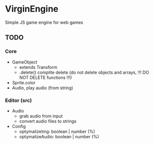 # VirginEngine

Simple JS game engine for web games

## TODO

### Core

- GameObject
  - extends Transform
  - .delete() complite delete (do not delete objects and arrays, !!! DO NOT DELETE functions !!!)
- Sprite.color
- Audio, play audio (from string)

### Editor (src)

- Audio
  - grab audio from input
  - convert audio files to strings
- Config
  - optymalizeImg: boolean | number (%)
  - optymalizeAudio: boolean | number (%)
